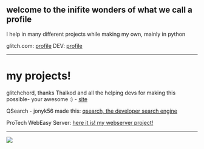 ## welcome to the inifite wonders of what we call a profile

I help in many different projects while making my own, mainly in python

glitch.com: [profile](https://glitch.com/@ProTechCEO)
DEV: [profile](https://dev.to/17lwinn)

-------------------

# my projects!

glitchchord, thanks Thalkod and all the helping devs for making this possible- your awesome :) - [site](https://glitchchord.glitch.me)

QSearch - jonyk56 made this: [qsearch, the developer search engine](https://qsearch.glitch,me)

ProTech WebEasy Server: [here it is! my webserver project!](https://github.com/17lwinn/webeasy-server)

---------------

<img align="center" src="https://github-readme-stats.vercel.app/api/top-langs/?username=17lwinn&theme=radical" />
